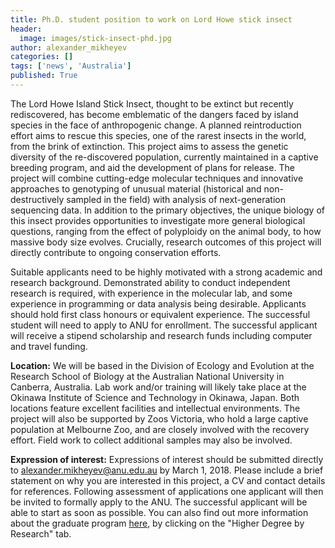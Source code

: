 ```yaml
---
title: Ph.D. student position to work on Lord Howe stick insect
header:
  image: images/stick-insect-phd.jpg
author: alexander_mikheyev
categories: []
tags: ['news', 'Australia']
published: True
---
```


The Lord Howe Island Stick Insect, thought to be extinct but recently rediscovered, has become emblematic of the dangers faced by island species in the face of anthropogenic change. A planned reintroduction effort aims to rescue this species, one of the rarest insects in the world, from the brink of extinction. This project aims to assess the genetic diversity of the re-discovered population, currently maintained in a captive breeding program, and aid the development of plans for release. The project will combine cutting-edge molecular techniques and innovative approaches to genotyping of unusual material (historical and non-destructively sampled in the field) with analysis of next-generation sequencing data. In addition to the primary objectives, the unique biology of this insect provides opportunities to investigate more general biological questions, ranging from the effect of polyploidy on the animal body, to how massive body size evolves. Crucially, research outcomes of this project will directly contribute to ongoing conservation efforts.

Suitable applicants need to be highly motivated with a strong academic and research background. Demonstrated ability to conduct independent research is required, with experience in the molecular lab, and some experience in programming or data analysis being desirable. Applicants should hold first class honours or equivalent experience. The successful student will need to apply to ANU for enrollment. The successful applicant will receive a stipend scholarship and research funds including computer and travel funding.

**Location:** We will be based in the Division of Ecology and Evolution at the Research School of Biology at the Australian National University in Canberra, Australia. Lab work and/or training will likely take place at the Okinawa Institute of Science and Technology in Okinawa, Japan. Both locations feature excellent facilities and intellectual environments. The project will also be supported by Zoos Victoria, who hold a large captive population at Melbourne Zoo, and are closely involved with the recovery effort. Field work to collect additional samples may also be involved.

**Expression of interest:** Expressions of interest should be submitted directly to <a href='ma&#105;l&#116;o&#58;a&#108;e&#120;ander&#46;&#37;6&#68;ik%68&#101;&#121;%&#54;5v&#64;&#37;61&#37;&#54;Eu&#46;%65du&#46;au'>&#97;le&#120;&#97;n&#100;&#101;r&#46;&#109;i&#107;h&#101;ye&#118;&#64;an&#117;&#46;&#101;du&#46;au</a> by March 1, 2018. Please include a brief statement on why you are interested in this project, a CV and contact details for references.  Following assessment of applications one applicant will then be invited to formally apply to the ANU. The successful applicant will be able to start as soon as possible. You can also find out more information about the graduate program [here](http://biology.anu.edu.au/education/degree-programs), by clicking on the "Higher Degree by Research" tab.
